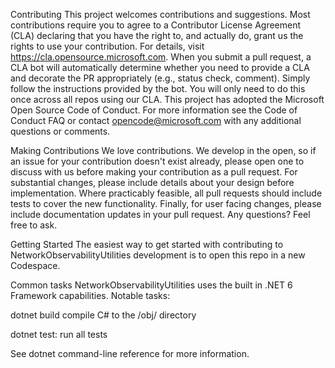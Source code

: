 Contributing
This project welcomes contributions and suggestions. Most contributions require you to agree to a
Contributor License Agreement (CLA) declaring that you have the right to, and actually do, grant us
the rights to use your contribution. For details, visit https://cla.opensource.microsoft.com.
When you submit a pull request, a CLA bot will automatically determine whether you need to provide
a CLA and decorate the PR appropriately (e.g., status check, comment). Simply follow the instructions
provided by the bot. You will only need to do this once across all repos using our CLA.
This project has adopted the Microsoft Open Source Code of Conduct.
For more information see the Code of Conduct FAQ or
contact opencode@microsoft.com with any additional questions or comments.

Making Contributions
We love contributions.  We develop in the open, so if an issue for your contribution doesn't exist already, please open one to discuss with us before making your contribution as a pull request. For substantial changes, please include details about your design before implementation. Where practicably feasible, all pull requests should include tests to cover the new functionality. Finally, for user facing changes, please include documentation updates in your pull request.
Any questions? Feel free to ask.

Getting Started
The easiest way to get started with contributing to NetworkObservabilityUtilities development is to open this repo in a new Codespace.

Common tasks
NetworkObservabilityUtilities uses the built in .NET 6 Framework capabilities.
Notable tasks:


dotnet build compile C# to the /obj/ directory

dotnet test: run all tests

See dotnet command-line reference for more information.